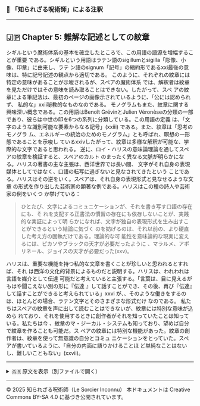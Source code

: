 ### 🐌 「知られざる呪術師」による注釈

---

## 🇯🇵 Chapter 5: 難解な記述としての紋章

シギルという魔術体系の基本を確立したところで、この用語の語源を増幅することが重要
である。シギルという用語はラテン語のsigillumとsigilla「彫像、小像、印章」に由来し、ラテ
ン語のsignum「記号」の縮約形であるxxi最後の意味は、特に記号記述の観点から適切である。
このように、それぞれの紋章には特定の意味があることが示唆されるが、スペアの魔術体系
では、解釈者は紋章を見ただけではその意味を読み取ることはできない。したがって、スペ
アの紋章による筆記法は、最初のページの画像示されているように、「公には認められず、
私的な」xxii秘教的なものなのである。
モノグラムもまた、紋章に関する興味深い概念である。この用語はBenoît GrévinとJulien
Véronèseの分類の一部であり、彼らは中世の印を6つの系列に分類している。この用語の定義
は、「文字のような識別可能な要素からなる記号」(xxiii) である。また、紋章は「思考のモノグラ
ム、エネルギーの統治のためのモノグラム」とも呼ばれ、瞑想の一形態であることを示唆し
ているxxivしたがって、紋章は多様な解釈が可能な、学際的な文字であると思われる。
逆に、ロイ・ハリスの意味論理論を通してスペアの紋章を検証すると、スペアのカルト
のまったく異なる文脈が明らかになる。ハリスの著書の主な主張は、西洋世界では長い間、
文字がそれ自身の表現媒体としてではなく、口語の転写に過ぎないと見なされてきたという
ことである。ハリスはその逆をいく。スペアは、それ自身の表現形式と見なせるような文章
の形式を作り出した芸術家の顕著な例である。ハリスはこの種の詩人や芸術家の例をいくつ
か挙げている：

>ひとたび、文字によるコミュニケーションが、それを書き写す口語の存在にも、そ
れを支配する正書法の慣習の存在にも依存しないことが、実践的な実証によって明
らかになれば、文字が独自の表現形式を生み出すことができるという結論に気づく
のを妨げるのは、それ以前の、より硬直した考え方の固執だけである。理論的な可
能性を意味論的な現実に変えるには、ピカソやブラックの天才が必要だったように
、マラルメ、アポリネール、ジョイスの天才が必要だった(xxv)。

ハリスは、重要な機能を持つ私的な文章を書くことが珍しいと思われるとすれば、それ
は西洋の文化的背景によるものだと説明する。ハリスは、われわれは言語を媒介として伝達
可能だと考えていると主張する。「言葉は、目に見えるがもはや聞こえない別の形に『伝達
』して話すことができ、その後、再び『伝達』して話すことができると考えられている」xxvi
が、、そのような働きをするのは、ほとんどの場合、ラテン文字とそのさまざまな形式だけ
なのである。
私たちはスペアの紋章を声に出して読むことはできないが、紋章には特別な意味が込めら
れており、それを使用するときに創作者がそれを知っていたことは知っている。私たちは今
、紋章のマ・ジーカル・システムも知っており、望めば自分で紋章を作ることも可能だ。ス
ペアの紋章には特別な機能があった。紋章の創作者は、紋章を使って無意識の自分とコミュ
ニケーションをとっていた。スペアが書いているように、「自分の内面に語りかけることほ
ど単純なことはないし、難しいこともない」(xxvii)。

---

<details>
<summary>🇬🇧 原文を表示（別ファイルで開く）</summary>

🔗 [原文を読む 05_esoteric_script_en.md](05_esoteric_script_en.md)

</details>

---

© 2025 知られざる呪術師（Le Sorcier Inconnu）
本ドキュメントは Creative Commons BY-SA 4.0 に基づき公開されています。

